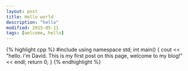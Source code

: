 ```yaml
---
layout: post
title: Hello world
description: "hello"
modified: 2015-05-11
tags: [welcome, hello]
---
```

{% highlight cpp %}
#include <iostream>
using namespace std;
int main()
{
	cout << "hello. i'm David. This is my first post on this page, welcome to my blog!" << endl;
	return 0;
}
{% endhighlight %}

